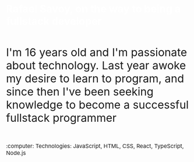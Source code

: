 <h1 style="color: #ffffff">Rafael Savoy, on the way to being a fullstack developer </h1> 


<p style="width: 100%; font-size: 30px; margin: 50px 0px 50px 0px">I'm 16 years old and I'm passionate about technology. Last year awoke my desire to learn to program, and since then I've been seeking knowledge to become a successful fullstack programmer</p>

<p style="font-size: 15px; "> :computer: Technologies: JavaScript, HTML, CSS, React, TypeScript, Node.js




<p style="margin-top: 50px; font-size: 20px">
